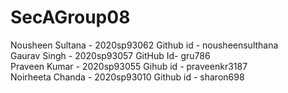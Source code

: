 # SecAGroup08

Nousheen Sultana - 2020sp93062 Github id - nousheensulthana\
Gaurav Singh - 2020sp93057 GitHub Id- gru786\
Praveen Kumar - 2020sp93055 Gihub id - praveenkr3187\
Noirheeta Chanda - 2020sp93010 Github id - sharon698
